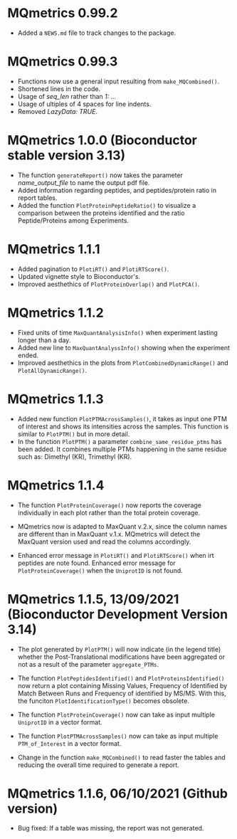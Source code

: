 # MQmetrics 0.99.2

* Added a `NEWS.md` file to track changes to the package.


# MQmetrics 0.99.3 

* Functions now use a general input resulting from `make_MQCombined()`.
* Shortened lines in the code.
* Usage of *seq_len* rather than *1: ...*
* Usage of ultiples of 4 spaces for line indents.
* Removed *LazyData: TRUE*.

# MQmetrics 1.0.0 (Bioconductor stable version 3.13)

* The function `generateReport()` now takes the parameter *name_output_file* 
to name the output pdf file.
* Added information regarding peptides, and peptides/protein ratio in report 
tables.
* Added the function `PlotProteinPeptideRatio()` to visualize a comparison 
between the proteins identified and the ratio Peptide/Proteins among
Experiments.



# MQmetrics 1.1.1 

* Added pagination to `PlotiRT()` and `PlotiRTScore()`.
* Updated vignette style to Bioconductor's.
* Improved aesthethics of `PlotProteinOverlap()` and `PlotPCA()`.

# MQmetrics 1.1.2 

* Fixed units of time `MaxQuantAnalysisInfo()`  when experiment lasting
longer than a day.
* Added new line to `MaxQuantAnalyssInfo()` showing when the experiment ended.
* Improved aesthethics in the plots from `PlotCombinedDynamicRange()` and 
`PlotAllDynamicRange()`.

# MQmetrics 1.1.3 
* Added new function `PlotPTMAcrossSamples()`, it takes as input one PTM of 
interest and shows its intensities across the samples. 
This function is similar to `PlotPTM()` but in more detail.
* In the function `PlotPTM()` a parameter `combine_same_residue_ptms` has been
added. It combines multiple PTMs happening in the same residue such as:
Dimethyl (KR), Trimethyl (KR).


# MQmetrics 1.1.4  


* The function `PlotProteinCoverage()` now reports the coverage individually in
each plot rather than the total protein coverage.

* MQmetrics now is adapted to MaxQuant v.2.x, since the column names 
are different than in MaxQuant v.1.x. MQmetrics will detect the MaxQuant 
version used and read the columns accordingly.

* Enhanced error message in `PlotiRT()` and `PlotiRTScore()` when irt 
peptides are note found. Enhanced error message for `PlotProteinCoverage()`
when the  `UniprotID` is not found.

# MQmetrics 1.1.5, 13/09/2021 (Bioconductor Development Version 3.14)

* The plot generated by  `PlotPTM()` will now indicate (in the legend title) 
whether the Post-Translational modifications have been aggregated or not as a 
result of the parameter `aggregate_PTMs`. 

* The function `PlotPeptidesIdentified()` and  `PlotProteinsIdentified()` now
return a plot containing Missing Values, Frequency of Identified by Match 
Between Runs and Frequency of identified by MS/MS. With this, the funciton 
`PlotIdentificationType()` becomes obsolete. 

* The function `PlotProteinCoverage()` now can take as input multiple 
`UniprotID` in a vector format.

* The function `PlotPTMAcrossSamples()` now can take as input multiple 
`PTM_of_Interest` in a vector format.

* Change in the function `make_MQCombined()` to read faster the tables and 
reducing the overall time required to generate a report.

# MQmetrics 1.1.6, 06/10/2021 (Github version) 

* Bug fixed: If a table was missing, the report was not generated.
